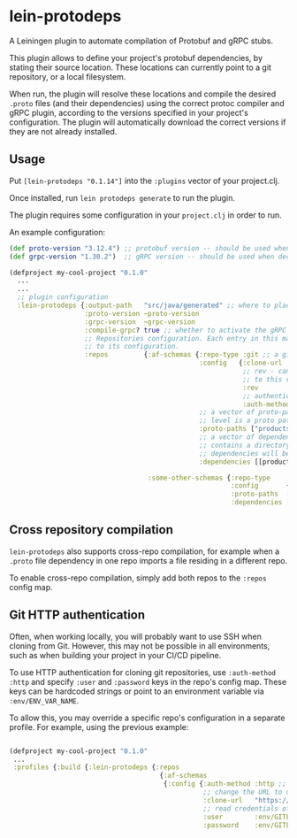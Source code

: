# lein-protodeps

A Leiningen plugin to automate compilation of Protobuf and gRPC stubs.

This plugin allows to define your project's protobuf dependencies, by stating
their source location. These locations can currently point to a git repository, or a local filesystem.

When run, the plugin will resolve these locations and compile the desired `.proto` files (and their dependencies)
using the correct protoc compiler and gRPC plugin, according to the versions specified
in your project's configuration. The plugin will automatically download the correct versions if they
are not already installed.

## Usage

Put `[lein-protodeps "0.1.14"]` into the `:plugins` vector of your project.clj.

Once installed, run `lein protodeps generate` to run the plugin.

The plugin requires some configuration in your `project.clj` in order to run.

An example configuration:

```clj
(def proto-version "3.12.4") ;; protobuf version -- should be used when declaring protobuf dependencies
(def grpc-version "1.30.2")  ;; gRPC version -- should be used when declaring gRPC dependencies

(defproject my-cool-project "0.1.0"
  ...
  ...
  ;; plugin configuration
  :lein-protodeps {:output-path   "src/java/generated" ;; where to place the generated files? Should reside within your `java-source-paths`
                   :proto-version ~proto-version
                   :grpc-version  ~grpc-version
                   :compile-grpc? true ;; whether to activate the gRPC plugin during the stub generation process
                   ;; Repositories configuration. Each entry in this map is an entry mapping a logical repository name
                   ;; to its configuration.
                   :repos         {:af-schemas {:repo-type :git ;; a git repo
                                                :config   {:clone-url   "git@localhost:test/repo.git" ;; url to clone from
                                                           ;; rev - can point to a commit hash, tag name or branch name. The repo will be cloned
                                                           ;; to this version of itself. If unspecified, will point to origin's HEAD (i.e, master).
                                                           :rev         "origin/mybranch"
                                                           ;; authentication method - can be either :ssh or :http. Defauls to ssh if unspecified.
                                                           :auth-method :ssh}
                                                ;; a vector of proto-paths relative to the directory root. May use an empty string if the root
                                                ;; level is a proto path in itself.
                                                :proto-paths ["products"]
                                                ;; a vector of dependencies which control what stubs to compile. Each dependency vector
                                                ;; contains a directory under one of the proto paths. All files in this directory and their
                                                ;; dependencies will be compiled.
                                                :dependencies [[products/events]]}

                                   :some-other-schemas {:repo-type    :filesystem ;; read files directly from filesystem instead of git.
                                                        :config       {:path "/home/ronen/Projects/af-proto"} ;; path
                                                        :proto-paths  ["products"]
                                                        :dependencies [[products/foo]]}}}
```

## Cross repository compilation

`lein-protodeps` also supports cross-repo compilation, for example when a `.proto` file dependency in one repo imports a file
residing in a different repo.

To enable cross-repo compilation, simply add both repos to the `:repos` config map.

## Git HTTP authentication

Often, when working locally, you will probably want to use SSH when cloning from Git. However, this may not be possible in all environments, such as
when building your project in your CI/CD pipeline.

To use HTTP authentication for cloning git repositories, use `:auth-method :http` and specify `:user` and `:password` keys in the repo's config map.
These keys can be hardcoded strings or point to an environment variable via `:env/ENV_VAR_NAME`.

To allow this, you may override a specific repo's configuration in a separate profile. For example, using the previous example:

```clj

(defproject my-cool-project "0.1.0"
 ...
 :profiles {:build {:lein-protodeps {:repos
                                      {:af-schemas
                                       {:config {:auth-method :http ;; switch to HTTP auth
                                                 ;; change the URL to use HTTP:
                                                 :clone-url   "https://***REMOVED***/DataInfra/af-proto.git"
                                                 ;; read credentials off the environment:
                                                 :user        :env/GITLAB_USER
                                                 :password    :env/GITLAB_PASSWORD}}}}}}
```                                                    
